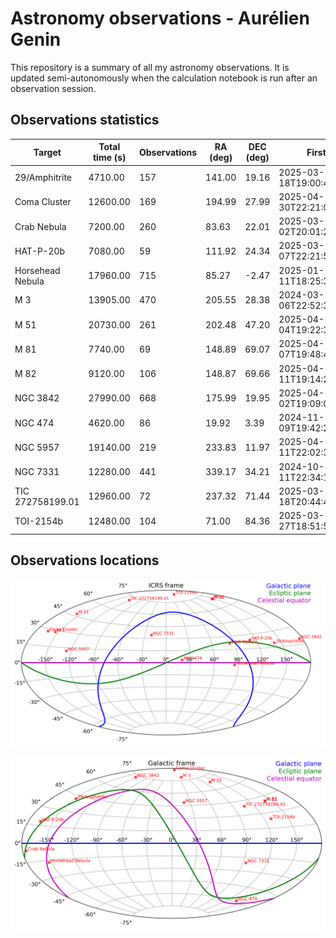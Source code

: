 # Astronomy observations - Aurélien Genin

This repository is a summary of all my astronomy observations. It is updated semi-autonomously when the calculation notebook is run after an observation session.

## Observations statistics

| Target           |   Total time (s) |   Observations |   RA (deg) |   DEC (deg) | First                   | Last                    |
|------------------|------------------|----------------|------------|-------------|-------------------------|-------------------------|
| 29/Amphitrite    |          4710.00 |            157 |     141.00 |       19.16 | 2025-03-18T19:00:49.880 | 2025-03-18T20:24:49.222 |
| Coma Cluster     |         12600.00 |            169 |     194.99 |       27.99 | 2025-04-30T22:21:00.212 | 2025-05-01T02:45:39.147 |
| Crab Nebula      |          7200.00 |            260 |      83.63 |       22.01 | 2025-03-02T20:01:21.168 | 2025-03-02T22:20:31.768 |
| HAT-P-20b        |          7080.00 |             59 |     111.92 |       24.34 | 2025-03-07T22:21:52.335 | 2025-03-08T00:25:54.565 |
| Horsehead Nebula |         17960.00 |            715 |      85.27 |       -2.47 | 2025-01-11T18:25:36.421 | 2025-01-12T23:51:53.615 |
| M 3              |         13905.00 |            470 |     205.55 |       28.38 | 2024-03-06T22:52:39.139 | 2025-04-11T02:11:02.803 |
| M 51             |         20730.00 |            261 |     202.48 |       47.20 | 2025-04-04T19:22:36.520 | 2025-04-05T01:50:55.278 |
| M 81             |          7740.00 |             69 |     148.89 |       69.07 | 2025-04-07T19:48:42.938 | 2025-04-07T22:08:00.081 |
| M 82             |          9120.00 |            106 |     148.87 |       69.66 | 2025-04-11T19:14:21.585 | 2025-04-11T21:58:40.280 |
| NGC 3842         |         27990.00 |            668 |     175.99 |       19.95 | 2025-04-02T19:09:00.538 | 2025-04-03T03:56:57.979 |
| NGC 474          |          4620.00 |             86 |      19.92 |        3.39 | 2024-11-09T19:42:23.545 | 2024-11-15T19:53:00.148 |
| NGC 5957         |         19140.00 |            219 |     233.83 |       11.97 | 2025-04-11T22:02:39.208 | 2025-04-12T03:39:06.334 |
| NGC 7331         |         12280.00 |            441 |     339.17 |       34.21 | 2024-10-11T22:34:13.141 | 2024-11-01T22:42:55.848 |
| TIC 272758199.01 |         12960.00 |             72 |     237.32 |       71.44 | 2025-03-18T20:44:42.772 | 2025-03-19T00:24:05.760 |
| TOI-2154b        |         12480.00 |            104 |      71.00 |       84.36 | 2025-03-27T18:51:53.961 | 2025-03-27T22:36:14.906 |

## Observations locations

![Map of my observations in the ICRS frame](images/astro_target-ICRS_database.png)

![Map of my observations in the Galactic frame](images/astro_target-GAL_database.png)